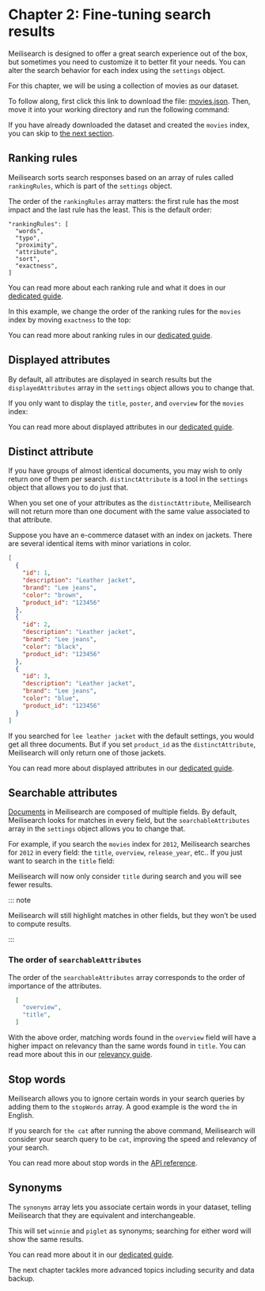 # Chapter 2: Fine-tuning search results

Meilisearch is designed to offer a great search experience out of the box, but sometimes you need to customize it to better fit your needs. You can alter the search behavior for each index using the `settings` object.

For this chapter, we will be using a collection of movies as our dataset.

To follow along, first click this link to download the file: <a id="downloadMovie" href="/movies.json" download="movies.json">movies.json</a>. Then, move it into your working directory and run the following command:

<CodeSamples id="getting_started_add_documents_md" />

If you have already downloaded the dataset and created the `movies` index, you can skip to [the next section](#ranking-rules).

## Ranking rules

Meilisearch sorts search responses based on an array of rules called `rankingRules`, which is part of the `settings` object.

The order of the `rankingRules` array matters: the first rule has the most impact and the last rule has the least. This is the default order:

```
"rankingRules": [
  "words",
  "typo",
  "proximity",
  "attribute",
  "sort",
  "exactness",
]
```

You can read more about each ranking rule and what it does in our [dedicated guide](/learn/core_concepts/relevancy.md#built-in-rules).

In this example, we change the order of the ranking rules for the `movies` index by moving `exactness` to the top:

<CodeSamples id= "getting_started_update_rankingRules_md" />

You can read more about ranking rules in our [dedicated guide](/learn/core_concepts/relevancy.md).

## Displayed attributes

By default, all attributes are displayed in search results but the `displayedAttributes` array in the `settings` object allows you to change that.

If you only want to display the `title`, `poster`, and `overview` for the `movies` index:

<CodeSamples id= "getting_started_update_displayedAttributes_md" />

You can read more about displayed attributes in our [dedicated guide](/learn/configuration/displayed_searchable_attributes.md#displayed-fields).

## Distinct attribute

If you have groups of almost identical documents, you may wish to only return one of them per search. `distinctAttribute` is a tool in the `settings` object that allows you to do just that.

When you set one of your attributes as the `distinctAttribute`, Meilisearch will not return more than one document with the same value associated to that attribute.

Suppose you have an e-commerce dataset with an index on jackets. There are several identical items with minor variations in color.

```json
[
  {
    "id": 1,
    "description": "Leather jacket",
    "brand": "Lee jeans",
    "color": "brown",
    "product_id": "123456"
  },
  {
    "id": 2,
    "description": "Leather jacket",
    "brand": "Lee jeans",
    "color": "black",
    "product_id": "123456"
  },
  {
    "id": 3,
    "description": "Leather jacket",
    "brand": "Lee jeans",
    "color": "blue",
    "product_id": "123456"
  }
]
```

If you searched for `lee leather jacket` with the default settings, you would get all three documents. But if you set `product_id` as the `distinctAttribute`, Meilisearch will only return one of those jackets.

You can read more about displayed attributes in our [dedicated guide](/learn/configuration/distinct.md).

## Searchable attributes

[Documents](/learn/core_concepts/documents.md) in Meilisearch are composed of multiple fields. By default, Meilisearch looks for matches in every field, but the `searchableAttributes` array in the `settings` object allows you to change that.

For example, if you search the `movies` index for `2012`, Meilisearch searches for `2012` in every field: the `title`, `overview`, `release_year`, etc.. If you just want to search in the `title` field:

<CodeSamples id= "getting_started_update_searchableAttributes_md" />

Meilisearch will now only consider `title` during search and you will see fewer results.

::: note

Meilisearch will still highlight matches in other fields, but they won’t be used to compute results.

:::

### The order of `searchableAttributes`

The order of the `searchableAttributes` array corresponds to the order of importance of the attributes.

```json
  [
    "overview",
    "title", 
  ]
```

With the above order, matching words found in the `overview` field will have a higher impact on relevancy than the same words found in `title`. You can read more about this in our [relevancy guide](/learn/core_concepts/relevancy.md#attribute-ranking-order).

## Stop words

Meilisearch allows you to ignore certain words in your search queries by adding them to the `stopWords` array. A good example is the word `the` in English.

<CodeSamples id= "getting_started_update_stop_words_md" />

If you search for `the cat` after running the above command, Meilisearch will consider your search query to be `cat`, improving the speed and relevancy of your search.

You can read more about stop words in the [API reference](/reference/api/stop_words.md).

## Synonyms

The `synonyms` array lets you associate certain words in your dataset, telling Meilisearch that they are equivalent and interchangeable.

<CodeSamples id= "getting_started_synonyms_md" />

This will set `winnie` and `piglet` as synonyms; searching for either word will show the same results.

You can read more about it in our [dedicated guide](/learn/configuration/synonyms.md).

The next chapter tackles more advanced topics including security and data backup.

